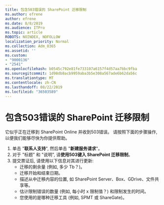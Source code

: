 ```yaml
---
title: 包含503错误的 SharePoint 迁移限制
ms.author: efrene
author: efrene
ms.date: 8/8/2019
ms.audience: ITPro
ms.topic: article
ROBOTS: NOINDEX, NOFOLLOW
localization_priority: Normal
ms.collection: Adm_O365
ms.assetid: ''
ms.custom:
- "9000136"
- "2541"
ms.openlocfilehash: b0545c792e81fe733107a6157f4d57aa7bbc9fba
ms.sourcegitcommit: 1d98db8acb9959aba3b5e308a567ade6b62da56c
ms.translationtype: MT
ms.contentlocale: zh-CN
ms.lasthandoff: 08/22/2019
ms.locfileid: "36503589"
---
```

# <a name="sharepoint-migration-throttling-with-503-errors"></a>包含503错误的 SharePoint 迁移限制

它似乎正在迁移到 SharePoint Online 并收到503错误。 请按照下面的步骤操作, 以便我们能够尽快为你提供帮助。 

1. 单击 "**联系人支持**", 然后单击 "**新建服务请求**"。
2. 对于 "标题" 和 "说明", 请**使用503键入 SharePoint 迁移限制**。
3. 提交票证后, 请使用以下信息对其进行更新:
    - 迁移的剩余量 (例如, 多少 Tb？)。
    - 迁移开始和结束日期。
    - 描述从中迁移内容的位置, 如 SharePoint Server、Box、GDrive、文件共享等。
    - 估计限制错误的数量 (例如, 每小时 x 限制值？) 和限制发生的时间。
    - 您使用的是哪种迁移工具 (例如, SPMT 或 ShareGate)。


